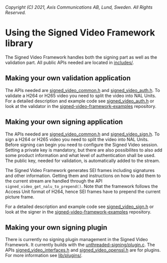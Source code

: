 *Copyright (C) 2021, Axis Communications AB, Lund, Sweden. All Rights Reserved.*

# Using the Signed Video Framework library
The Signed Video Framework handles both the signing part as well as the validation part. All public APIs needed are located in [includes/](./includes/).

## Making your own validation application
The APIs needed are [signed_video_common.h](./includes/signed_video_common.h) and [signed_video_auth.h](./includes/signed_video_auth.h).
To validate a H264 or H265 video you need to split the video into NAL Units. For a detailed description and example code see [signed_video_auth.h](./includes/signed_video_auth.h) or look at the validator in the [signed-video-framework-examples](https://github.com/AxisCommunications/signed-video-framework-examples) repository.

## Making your own signing application
The APIs needed are [signed_video_common.h](./includes/signed_video_common.h) and [signed_video_sign.h](./includes/signed_video_sign.h).
To sign a H264 or H265 video you need to split the video into NAL Units. Before signing can begin you need to configure the Signed Video session. Setting a private key is mandatory, but there are also possibilites to also add some product information and what level of authentication shall be used. The public key, needed for validation, is automatically added to the stream.

The Signed Video Framework generates SEI frames including signatures and other information. Getting them and instructions on how to add them to the current stream are handled through the API `signed_video_get_nalu_to_prepend()`. Note that the framework follows the Access Unit format of H264, hence SEI frames have to prepend the current picture frame.

For a detailed description and example code see [signed_video_sign.h](./includes/signed_video_sign.h) or look at the signer in the [signed-video-framework-examples](https://github.com/AxisCommunications/signed-video-framework-examples) repository.

## Making your own signing plugin
There is currently no signing plugin management in the Signed Video Framework. It currently builds with the [unthreaded-signing/plugin.c](../plugins/unthreaded-signing/plugin.c). The APIs [signed_video_interfaces.h](./includes/signed_video_interfaces.h) and [signed_video_openssl.h](./includes/signed_video_openssl.h) are for plugins. For more information see [lib/plugins/](../plugins/).
